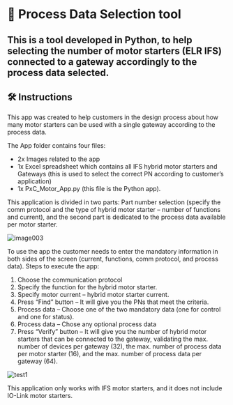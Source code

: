 # 🧰 Process Data Selection tool #
This is a tool developed in Python, to help selecting the number of motor starters (ELR IFS) connected to a gateway accordingly to the process data selected.
---
## 🛠️ Instructions ##
This app was created to help customers in the design process about how many motor starters can be used with a single gateway according to the process data. 

The App folder contains four files:
- 2x Images related to the app
- 1x Excel spreadsheet which contains all IFS hybrid motor starters and Gateways (this is used to select the correct PN according to customer’s application)
- 1x PxC_Motor_App.py (this file is the Python app).

This application is divided in two parts: Part number selection (specify the comm protocol and the type of hybrid motor starter – number of functions and current), and the second part is dedicated to the process data available per motor starter.

![image003](https://github.com/user-attachments/assets/d00f9e62-305d-434f-9066-f24825c09b31)

To use the app the customer needs to enter the mandatory information in both sides of the screen (current, functions, comm protocol, and process data).
Steps to execute the app:
1. Choose the communication protocol
2. Specify the function for the hybrid motor starter.
3. Specify motor current – hybrid motor starter current.
4. Press “Find” button – It will give you the PNs that meet the criteria.
5. Process data – Choose one of the two mandatory data (one for control and one for status).
6. Process data – Chose any optional process data
7. Press “Verify” button – It will give you the number of hybrid motor starters that can be connected to the gateway, validating the max. number of devices per gateway (32), the max. number of process data per motor starter (16), and the max. number of process data per gateway (64).
 

![test1](https://github.com/user-attachments/assets/6fcfec86-dcf1-490b-9d42-1a38e929490b)



This application only works with IFS motor starters, and it does not include IO-Link motor starters.
